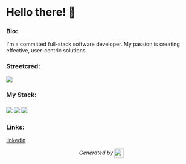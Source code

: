 
# Hello there! 👋


### Bio:

I'm a committed full-stack software developer.
My passion is creating effective, user-centric solutions. 
            

### Streetcred:

<a href="https://www.tublian.com/profile/yobuir?ss=true"><img src="https://t74hnvwwsd.execute-api.us-east-1.amazonaws.com/dev/ft/profile/streetcred/badge/yobuir?type=with_score"></a>

### My Stack:

### <img src="https://t74hnvwwsd.execute-api.us-east-1.amazonaws.com/dev/ft/profile/streetcred/github/tag/JavaScript"/> <img src="https://t74hnvwwsd.execute-api.us-east-1.amazonaws.com/dev/ft/profile/streetcred/github/tag/Frontend"/> <img src="https://t74hnvwwsd.execute-api.us-east-1.amazonaws.com/dev/ft/profile/streetcred/github/tag/Backend"/>

### 

### 

### Links:
<a href="https://www.linkedin.com/in/yobu/">linkedin</a>
<div>

            
</div>




<p align="center">
<i>Generated by <a href="https://www.tublian.com/"><img src="https://tublian-newsletter-assets.s3.amazonaws.com/just-logo.png" width="25" style="vertical-align: middle"/></i>
</p>
